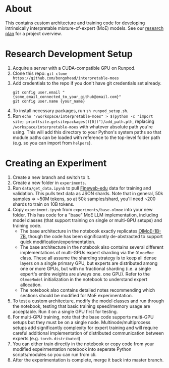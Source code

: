 # About
This contains custom architecture and training code for developing intrinsically interpretable mixture-of-expert (MoE) models. See our [research plan](https://drive.google.com/file/d/18ERsEI6nj_GcAxeZ_h7FeY9q8eeeFdES/view?usp=sharing) for a project overview.


# Research Development Setup
1. Acquire a server with a CUDA-compatible GPU on Runpod.
2. Clone this repo: `git clone https://github.com/bongohead/interpretable-moes`
3. Add credentials to the repo if you don't have git credentials set already.
    ```
    git config user.email "{some_email_connected_to_your_github@email.com}"
    git config user.name {your_name}
    ```
4. To install necessary packages, run `sh runpod_setup.sh`.
5. Run `echo "/workspace/interpretable-moes" > $(python -c "import site; print(site.getsitepackages()[0])")/add_path.pth`, replacing `/workspace/interpretable-moes` with whatever absolute path you're using. This will add this directory to your Python's system paths so that module paths can be loaded with reference to the top-level folder path (e.g. so you can import from `helpers`).

# Creating an Experiment
1. Create a new branch and switch to it.
2. Create a new folder in `experiments`.
3. Run `data/get_data.ipynb` to pull [Fineweb-edu](https://huggingface.co/datasets/HuggingFaceFW/fineweb-edu) data for training and validation. This pulls text data as JSON shards. Note that in general, 50k samples => ~50M tokens, so at 50k samples/shard, you'll need ~200 shards to train on 10B tokens. 
4. Copy `experiment.ipynb` from `experiments/base-olmoe` into your new folder. This has code for a "base" MoE LLM implementation, including model classes (that support training on single or multi-GPU setups) and training code.
    - The base architecture in the notebook exactly replicates [OlMoE-1B-7B](https://arxiv.org/pdf/2409.02060), though the code has been significantly de-abstracted to support quick modification/experimentation.
    - The base architecture in the notebook also contains several different implementations of multi-GPUs expert sharding via the `OlmoeMoe` class. These all assume the sharding strategy is to keep all dense layers on a single primary GPU, but experts are distributed among one or more GPUs, but with no fractional sharding (i.e. a single expert's entire weights are always one. one GPU). Refer to the `OlmoeModel` initialization in the notebook to understand expert allocation.
    - The notebook also contains detailed notes recommending which sections should be modified for MoE experimentation.
5. To test a custom architecture, modify the model classes and run through the notebook, testing that basic training speed/memory usage are acceptable. Run it on a single GPU first for testing.
6. For multi-GPU training, note that the base code supports multi-GPU setups but they must be on a single node. Multinode/multiprocess setups add significantly complexity for expert training and will require careful additional implementation of distributed communication between experts (e.g. `torch.distributed`)
7. You can either train directly in the notebook or copy code from your modified expeirmentation notebook into seperate Python scripts/modules so you can run from cli.
8. After the experimentation is complete, merge it back into master branch.